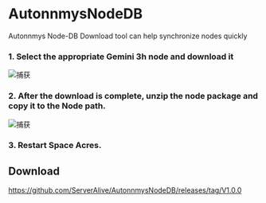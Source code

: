 # AutonnmysNodeDB

Autonnmys Node-DB Download tool can help synchronize nodes quickly

### 1. Select the appropriate Gemini 3h node and download it
![捕获](https://github.com/ServerAlive/AutonnmysNodeDB/assets/175286730/8eaa93af-bde3-4733-871c-125c9ba31a4b)

### 2. After the download is complete, unzip the node package and copy it to the Node path.
![捕获](https://github.com/ServerAlive/AutonnmysNodeDB/assets/175286730/18f1be3d-b758-47bf-9f0a-99bc0c180030)

### 3. Restart Space Acres.

## Download
https://github.com/ServerAlive/AutonnmysNodeDB/releases/tag/V1.0.0
